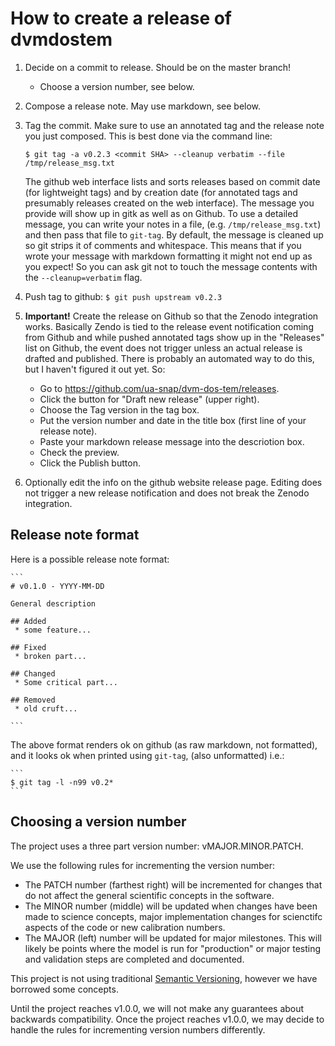 # How to create a release of dvmdostem

1. Decide on a commit to release. Should be on the master branch!
   * Choose a version number, see below. 

2. Compose a release note. May use markdown, see below.

3. Tag the commit. Make sure to use an annotated tag and the release 
   note you just composed. This is best done via the command line: 

    ```
    $ git tag -a v0.2.3 <commit SHA> --cleanup verbatim --file /tmp/release_msg.txt
    ```

   The github web interface lists and sorts releases based on commit date 
   (for lightweight tags) and by creation date (for annotated tags
   and presumably releases created on the web interface).
   The message you provide will show up in gitk as well as
   on Github. To use a detailed message, you can write your
   notes in a file, (e.g. `/tmp/release_msg.txt`) and then pass
   that file to `git-tag`. By default, the message is cleaned up
   so git strips it of comments and whitespace. This means that
   if you wrote your message with markdown formatting it might not 
   end up as you expect! So you can ask git not to touch the message 
   contents with the `--cleanup=verbatim` flag.

5. Push tag to github: `$ git push upstream v0.2.3`

6. **Important!** Create the release on Github so that the Zenodo integration works.
Basically Zendo is tied to the release event notification coming from Github
and while pushed annotated tags show up in the "Releases" list on Github, the
event does not trigger unless an actual release is drafted and published.
There is probably an automated way to do this, but I haven't figured 
it out yet. So:
   * Go to https://github.com/ua-snap/dvm-dos-tem/releases.
   * Click the button for "Draft new release" (upper right).
   * Choose the Tag version in the tag box.
   * Put the version number and date in the title box (first line of your release note).
   * Paste your markdown release message into the descriotion box.
   * Check the preview.
   * Click the Publish button.

7. Optionally edit the info on the github website release page. Editing 
does not trigger a new release notification and does not break the Zenodo
integration.

## Release note format

Here is a possible release note format:

    ```
    # v0.1.0 - YYYY-MM-DD
    
    General description

    ## Added
     * some feature...

    ## Fixed
     * broken part...

    ## Changed
     * Some critical part...

    ## Removed
     * old cruft...
    
    ```
The above format renders ok on github (as raw markdown, not formatted),
and it looks ok when printed using `git-tag`, (also unformatted) i.e.:

    ```
    $ git tag -l -n99 v0.2*
    ```


## Choosing a version number

The project uses a three part version number: vMAJOR.MINOR.PATCH.

We use the following rules for incrementing the version number:
 * The PATCH number (farthest right) will be incremented for changes 
   that do not affect the general scientific concepts in the 
   software.
 * The MINOR number (middle) will be updated when changes have been made 
   to science concepts, major implementation changes for scienctifc aspects 
   of the code or new calibration numbers.
 * The MAJOR (left) number will be updated for major milestones. This will likely 
   be points where the model is run for "production" or major testing and
   validation steps are completed and documented.

This project is not using traditional [Semantic Versioning](https://semver.org/spec/v2.0.0.html),
however we have borrowed some concepts.

Until the project reaches v1.0.0, we will not make any guarantees about backwards
compatibility. Once the project reaches v1.0.0, we may decide to handle the rules
for incrementing version numbers differently.


